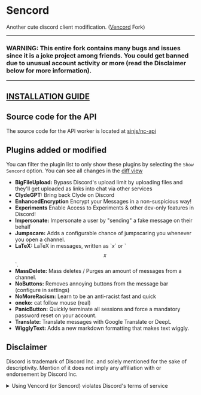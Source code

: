 # Sencord

Another cute discord client modification. ([Vencord](https://github.com/Vendicated/Vencord) Fork)

---

### WARNING: This entire fork contains many bugs and issues since it is a joke project among friends. You could get banned due to unusual account activity or more (read the Disclaimer below for more information).

---

## [INSTALLATION GUIDE](https://github.com/sinjs/Sencord/blob/main/INSTALLING.md)

## Source code for the API

The source code for the API worker is located at [sinjs/nc-api](https://github.com/sinjs/nc-api/)

## Plugins added or modified

You can filter the plugin list to only show these plugins by selecting the `Show Sencord` option. You can see all changes in the [diff view](https://github.com/Vendicated/Vencord/compare/main...sinjs:Sencord:main)

-   **BigFileUpload:** Bypass Discord's upload limit by uploading files and they'll get uploaded as links into chat via other services
-   **ClydeGPT:** Bring back Clyde on Discord
-   **EnhancedEncryption** Encrypt your Messages in a non-suspicious way!
-   **Experiments** Enable Access to Experiments & other dev-only features in Discord!
-   **Impersonate:** Impersonate a user by "sending" a fake message on their behalf
-   **Jumpscare:** Adds a configurable chance of jumpscaring you whenever you open a channel.
-   **LaTeX:** LaTeX in messages, written as \`$x$\` or \`$$x$$\`.
-   **MassDelete:** Mass deletes / Purges an amount of messages from a channel.
-   **NoButtons:** Removes annoying buttons from the message bar (configure in settings)
-   **NoMoreRacism:** Learn to be an anti-racist fast and quick
-   **oneko:** cat follow mouse (real)
-   **PanicButton:** Quickly terminate all sessions and force a mandatory password reset on your account.
-   **Translate:** Translate messages with Google Translate or DeepL
-   **WigglyText:** Adds a new markdown formatting that makes text wiggly.

## Disclaimer

Discord is trademark of Discord Inc. and solely mentioned for the sake of descriptivity.
Mention of it does not imply any affiliation with or endorsement by Discord Inc.

<details>
<summary>Using Vencord (or Sencord) violates Discord's terms of service</summary>

Client modifications are against Discord’s Terms of Service.

However, Discord is pretty indifferent about them and there are no known cases of users getting banned for using client mods! So you should generally be fine as long as you don’t use any plugins that implement abusive behaviour. But no worries, all inbuilt plugins are safe to use!

Regardless, if your account is very important to you and it getting disabled would be a disaster for you, you should probably not use any client mods (not exclusive to Vencord), just to be safe

Additionally, make sure not to post screenshots with Vencord in a server where you might get banned for it

</details>
